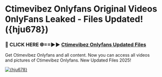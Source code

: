 # Ctimevibez Onlyfans Original Videos 0nlyFans Leaked - Files Updated! ({hju678})

<h3>🔴 CLICK HERE 🌐==►► <a href="https://tinyurl.com/ms9xzufz" rel="nofollow">Ctimevibez Onlyfans Updated Files</a></h3>

Get Ctimevibez Onlyfans and all content. Now you can access all videos and pictures of Ctimevibez Onlyfans. New Updated Files 2025!

[![{hju678}](https://i.imgur.com/PQ7UWWw.gif)](https://tinyurl.com/ms9xzufz)